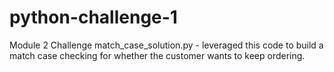 # python-challenge-1
Module 2 Challenge
match_case_solution.py - leveraged this code to build a match case checking for whether the customer wants to keep ordering.
